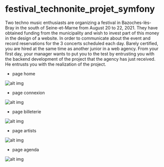 # festival_technonite_projet_symfony


Two techno music enthusiasts are organizing a festival in Bazoches-lès-Bray in the south of Seine-et-Marne from August 20 to 22, 2021. They have obtained funding from the municipality and wish to invest part of this money in the design of a website. In order to communicate about the event and record reservations for the 3 concerts scheduled each day. Barely certified, you are hired at the same time as another junior in a web agency. From your first day, your manager wants to put you to the test by entrusting you with the backend development of the project that the agency has just received.
He entrusts you with the realization of the project.



- page home

![alt img](https://user-images.githubusercontent.com/52196263/123541186-71fb3000-d743-11eb-9b9e-7d07751bab15.png)

- page connexion

![alt img](https://user-images.githubusercontent.com/52196263/123541192-745d8a00-d743-11eb-9e6b-69d52a3a4470.png)

- page billeterie

![alt img](https://user-images.githubusercontent.com/52196263/123541187-7293c680-d743-11eb-9629-b57f178aa0f1.png)

- page artists

![alt img](https://user-images.githubusercontent.com/52196263/123541188-732c5d00-d743-11eb-9d0d-e321b5f59f56.png)

- page agenda

![alt img](https://user-images.githubusercontent.com/52196263/123541194-74f62080-d743-11eb-9aec-88a8a42aef92.png)


